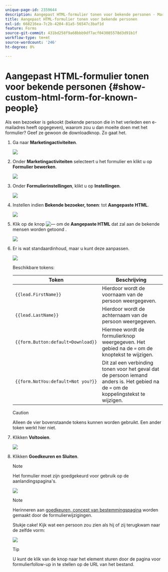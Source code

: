 ```yaml
---
unique-page-id: 2359644
description: Aangepast HTML-formulier tonen voor bekende personen - Marketo Docs - Productdocumentatie
title: Aangepast HTML-formulier tonen voor bekende personen
exl-id: 668216ea-7c2b-4204-81a5-56547c3baf1d
feature: Forms
source-git-commit: 431bd258f9a68bbb9df7acf043085578d3d91b1f
workflow-type: tm+mt
source-wordcount: '246'
ht-degree: 0%

---
```


# Aangepast HTML-formulier tonen voor bekende personen {#show-custom-html-form-for-known-people}

Als een bezoeker is gekookt (bekende persoon die in het verleden een e-mailadres heeft opgegeven), waarom zou u dan moeite doen met het formulier? Geef ze gewoon de downloadknop. Zo gaat het.

1. Ga naar **Marketingactiviteiten**.

   ![](assets/login-marketing-activities-5.png)

1. Onder **Marketingactiviteiten** selecteert u het formulier en klikt u op **Formulier bewerken**.

   ![](assets/image2014-9-15-12-3a24-3a6.png)

1. Onder **Formulierinstellingen**, klikt u op **Instellingen**.

   ![](assets/image2014-9-15-12-3a24-3a36.png)

1. Instellen indien **Bekende bezoeker, tonen**: tot **Aangepaste HTML**.

   ![](assets/image2014-9-15-12-3a24-3a59.png)

1. Klik op de knop ![—](assets/image2014-9-25-14-3a1-3a26.png) om de **Aangepaste HTML** dat zal aan de bekende mensen worden getoond .

   ![](assets/image2014-9-15-12-3a25-3a38.png)

1. Er is wat standaardinhoud, maar u kunt deze aanpassen.

   ![](assets/image2014-9-15-12-3a25-3a49.png)

   Beschikbare tokens:

   | Token | Beschrijving |
   |---|---|
   | `{{lead.FirstName}}` | Hierdoor wordt de voornaam van de persoon weergegeven. |
   | `{{lead.LastName}}` | Hierdoor wordt de achternaam van de persoon weergegeven. |
   | `{{form.Button:default=Download}}` | Hiermee wordt de formulierknop weergegeven. Het gebied na de `=` om de knoptekst te wijzigen. |
   | `{{form.NotYou:default=Not you?}}` | Dit zal een verbinding tonen voor het geval dat de persoon iemand anders is. Het gebied na de `=` om de koppelingstekst te wijzigen. |

   >[!CAUTION]
   >
   >Alleen de vier bovenstaande tokens kunnen worden gebruikt. Een ander token werkt hier niet.

1. Klikken **Voltooien**.

   ![](assets/image2014-9-15-12-3a27-3a25.png)

1. Klikken **Goedkeuren en Sluiten**.

   >[!NOTE]
   >
   >Het formulier moet zijn goedgekeurd voor gebruik op de aanlandingspagina&#39;s.

   ![](assets/image2014-9-15-12-3a27-3a53.png)

   >[!NOTE]
   >
   >Herinneren aan [goedkeuren, concept van bestemmingspagina](/help/marketo/product-docs/demand-generation/landing-pages/understanding-landing-pages/approve-unapprove-or-delete-a-landing-page.md) worden gemaakt door de formulierwijzigingen.

   Stukje cake! Kijk wat een persoon zou zien als hij of zij terugkwam naar de zelfde vorm:

   ![](assets/image2014-9-15-12-3a28-3a12.png)

   >[!TIP]
   >
   >U kunt de klik van de knop naar het element sturen door de pagina voor formulierfollow-up in te stellen op de URL van het bestand.
